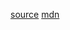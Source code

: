 [source](https://github.com/you-dont-need/You-Dont-Need-Lodash-Underscore#_concat)
[mdn](https://developer.mozilla.org/docs/Web/JavaScript/Reference/Global_Objects/Array/concat)
